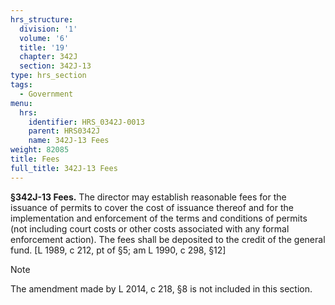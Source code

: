 ```yaml
---
hrs_structure:
  division: '1'
  volume: '6'
  title: '19'
  chapter: 342J
  section: 342J-13
type: hrs_section
tags:
  - Government
menu:
  hrs:
    identifier: HRS_0342J-0013
    parent: HRS0342J
    name: 342J-13 Fees
weight: 82085
title: Fees
full_title: 342J-13 Fees
---
```

**§342J-13 Fees.** The director may establish reasonable fees for the issuance of permits to cover the cost of issuance thereof and for the implementation and enforcement of the terms and conditions of permits (not including court costs or other costs associated with any formal enforcement action). The fees shall be deposited to the credit of the general fund. [L 1989, c 212, pt of §5; am L 1990, c 298, §12]

Note

The amendment made by L 2014, c 218, §8 is not included in this section.